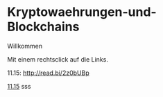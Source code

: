# Kryptowaehrungen-und-Blockchains

Willkommen 

Mit einem rechtsclick auf die Links. 

11.15: http://read.bi/2z0bUBp

<a href="read.bi/2z0bUBp" target="blank">11.15</a>
sss



